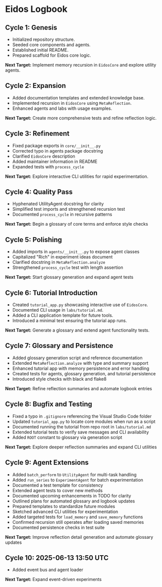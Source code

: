 # Eidos Logbook

## Cycle 1: Genesis
- Initialized repository structure.
- Seeded core components and agents.
- Established initial README.
- Prepared scaffold for Eidos core logic.

**Next Target:** Implement memory recursion in `EidosCore` and explore utility agents.

## Cycle 2: Expansion
- Added documentation templates and extended knowledge base.
- Implemented recursion in `EidosCore` using `MetaReflection`.
- Enhanced agents and labs with usage examples.

**Next Target:** Create more comprehensive tests and refine reflection logic.

## Cycle 3: Refinement
- Fixed package exports in `core/__init__.py`
- Corrected typo in agents package docstring
- Clarified `EidosCore` description
- Added maintainer information in README
- Expanded tests with `process_cycle`

**Next Target:** Explore interactive CLI utilities for rapid experimentation.

## Cycle 4: Quality Pass
- Hyphenated UtilityAgent docstring for clarity
- Simplified test imports and strengthened recursion test
- Documented `process_cycle` in recursive patterns

**Next Target:** Begin a glossary of core terms and enforce style checks

## Cycle 5: Polishing
- Added imports in `agents/__init__.py` to expose agent classes
- Capitalized "Rich" in experiment ideas document
- Clarified docstring in `MetaReflection.analyze`
- Strengthened `process_cycle` test with length assertion

**Next Target:** Start glossary generation and expand agent tests

## Cycle 6: Tutorial Introduction
- Created `tutorial_app.py` showcasing interactive use of `EidosCore`.
- Documented CLI usage in `labs/tutorial.md`.
- Added a CLI application template for future tools.
- Introduced a minimal test ensuring the tutorial app runs.

**Next Target:** Generate a glossary and extend agent functionality tests.


## Cycle 7: Glossary and Persistence
- Added glossary generation script and reference documentation
- Extended `MetaReflection.analyze` with type and summary support
- Enhanced tutorial app with memory persistence and error handling
- Created tests for agents, glossary generation, and tutorial persistence
- Introduced style checks with black and flake8

**Next Target:** Refine reflection summaries and automate logbook entries

## Cycle 8: Bugfix and Testing
- Fixed a typo in `.gitignore` referencing the Visual Studio Code folder
- Updated `tutorial_app.py` to locate core modules when run as a script
- Documented running the tutorial from repo root in `labs/tutorial.md`
- Extended tutorial tests to verify save messages and CLI availability
- Added `ROOT` constant to glossary via generation script

**Next Target:** Explore deeper reflection summaries and expand CLI utilities

## Cycle 9: Agent Extensions
- Added `batch_perform` to `UtilityAgent` for multi-task handling
- Added `run_series` to `ExperimentAgent` for batch experimentation
- Documented a test template for consistency
- Extended agent tests to cover new methods
- Documented upcoming enhancements in TODO for clarity
- Outlined plans for automated glossary and logbook updates
- Prepared templates to standardize future modules
- Sketched advanced CLI utilities for experimentation
- Added targeted tests for `load_memory` and `save_memory` functions
- Confirmed recursion still operates after loading saved memories
- Documented persistence checks in test suite

**Next Target:** Improve reflection detail generation and automate glossary updates

## Cycle 10: 2025-06-13 13:50 UTC
- Added event bus and agent loader

**Next Target:** Expand event-driven experiments
